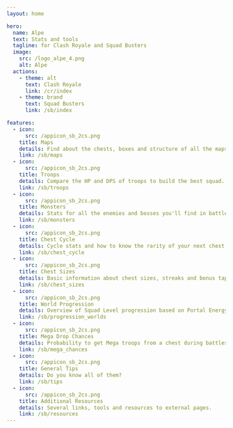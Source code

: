 ```yaml
---
layout: home

hero:
  name: Alpe
  text: Stats and tools
  tagline: for Clash Royale and Squad Busters
  image:
    src: /logo_alpe_4.png
    alt: Alpe
  actions:
    - theme: alt
      text: Clash Royale
      link: /cr/index
    - theme: brand
      text: Squad Busters
      link: /sb/index

features:
  - icon:
      src: /appicon_sb_2cs.png
    title: Maps
    details: Find about the chests, boxes and structure of all the maps. <img src="../assets/sb_front_maps.png" style="width:300px;height:100px ;">
    link: /sb/maps
  - icon:
      src: /appicon_sb_2cs.png
    title: Troops
    details: Compare the HP and DPS of troops to build the best squad. <img src="../assets/sb_front_troops.png" style="width:300px;height:100px ;">
    link: /sb/troops
  - icon:
      src: /appicon_sb_2cs.png
    title: Monsters
    details: Stats for all the enemies and bosses you'll find in battles. <img src="../assets/sb_front_monsters.png" style="width:300px;height:100px ;">
    link: /sb/monsters
  - icon:
      src: /appicon_sb_2cs.png
    title: Chest Cycle
    details: Cycle stats and how to know the rarity of your next chest. <img src="../assets/sb_front_cycle_2.png" style="width:300px;height:100px ;">
    link: /sb/chest_cycle
  - icon:
      src: /appicon_sb_2cs.png
    title: Chest Sizes
    details: Basic information about chest sizes, streaks and bonus taps. <img src="../assets/sb_front_sizes.png" style="width:300px;height:100px ;">
    link: /sb/chest_sizes
  - icon:
      src: /appicon_sb_2cs.png
    title: World Progression
    details: Overview of Squad Level progression based on Portal Energy. <img src="../assets/sb_front_worlds.png" style="width:300px;height:100px ;">
    link: /sb/progression_worlds
  - icon:
      src: /appicon_sb_2cs.png
    title: Mega Drop Chances
    details: Probability to get Mega troops from a chest during battles.
    link: /sb/mega_chances
  - icon:
      src: /appicon_sb_2cs.png
    title: General Tips
    details: Do you know all of them? 
    link: /sb/tips
  - icon:
      src: /appicon_sb_2cs.png
    title: Additional Resources
    details: Several links, tools and resources to external pages.
    link: /sb/resources
---
```


<style>
:root {
  --vp-home-hero-name-color: transparent;
  --vp-home-hero-name-background: -webkit-linear-gradient(120deg, #bd34fe 30%, #41d1ff);

  --vp-home-hero-image-background-image: linear-gradient(-45deg, #bd34fe 50%, #47caff 50%);
  --vp-home-hero-image-filter: blur(44px);
}

@media (min-width: 640px) {
  :root {
    --vp-home-hero-image-filter: blur(56px);
  }
}

@media (min-width: 960px) {
  :root {
    --vp-home-hero-image-filter: blur(68px);
  }
}
</style>